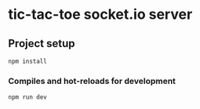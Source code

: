 # tic-tac-toe socket.io server

## Project setup
```
npm install
```

### Compiles and hot-reloads for development
```
npm run dev
```
